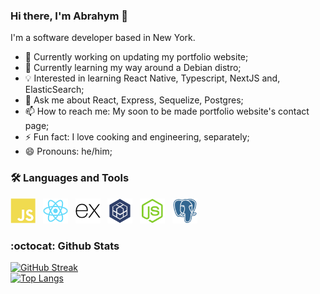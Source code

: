 ### Hi there, I'm Abrahym 👋

I'm a software developer based in New York.

-   🔭 Currently working on updating my portfolio website;
-   🌱 Currently learning my way around a Debian distro;
-   💡 Interested in learning React Native, Typescript, NextJS and, ElasticSearch;
-   💬 Ask me about React, Express, Sequelize, Postgres;
-   📫 How to reach me: My soon to be made portfolio website's contact page;
-   ⚡ Fun fact: I love cooking and engineering, separately;
-   😄 Pronouns: he/him;

### 🛠️ Languages and Tools

<a href="https://javascript.com/" title="Javascript" target="_blank"><img src="https://github.com/devicons/devicon/blob/master/icons/javascript/javascript-plain.svg" width="40" alt="Javascript"></a> &nbsp;
<a href="https://reactjs.org/" title="React" target="_blank"><img src="https://github.com/devicons/devicon/blob/master/icons/react/react-original.svg" width="40" alt="React"></a> &nbsp;
<a href="https://expressjs.com/" title="Express" target="_blank"><img src="https://github.com/devicons/devicon/blob/master/icons/express/express-original.svg" width="40" alt="Express"></a> &nbsp;
<a href="https://sequelize.org/" title="Sequelize" target="_blank"><img src="https://github.com/devicons/devicon/blob/master/icons/sequelize/sequelize-plain.svg" width="40" alt="Sequelize"></a> &nbsp;
<a href="https://nodejs.org/en/" title="Node" target="_blank"><img src="https://github.com/devicons/devicon/blob/master/icons/nodejs/nodejs-plain.svg" width="40" alt="React"></a> &nbsp;
<a href="https://postgresql.org/" title="PostgreSQL" target="_blank"><img src="https://github.com/devicons/devicon/blob/master/icons/postgresql/postgresql-plain.svg" width="40" alt="PostgreSQL"></a> &nbsp;

### :octocat: Github Stats

[![GitHub Streak](http://github-readme-streak-stats.herokuapp.com?user=abrahym-sharfeldden&theme=dark)](https://git.io/streak-stats) <br />
[![Top Langs](https://github-readme-stats.vercel.app/api/top-langs/?username=abrahym-sharfeldden&layout=compact&theme=github_dark)](https://github.com/anuraghazra/github-readme-stats)
